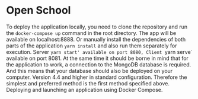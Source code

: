 # Open School

To deploy the application locally, you need to clone the repository and run the `docker-compose up` command in the root directory. The app will be available on localhost:8888. Or manually install the dependencies of both parts of the application `yarn install` and also run them separately for execution. Server `yarn start' available on port 8080, Client `yarn serve` available on port 8081. At the same time it should be borne in mind that for the application to work, a connection to the MongoDB database is required. And this means that your database should also be deployed on your computer. Version 4.4 and higher in standard configuration. Therefore the simplest and preferred method is the first method specified above. Deploying and launching an application using Docker Compose.
